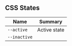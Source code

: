 ## CSS States

Name         | Summary     
------------ | ------------
`--active`   | Active state
`--inactive` |             
